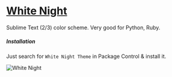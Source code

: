 # [White Night](https://github.com/lysisius/zTheme) #

Sublime Text (2/3) color scheme. Very good for Python, Ruby. 

##### *Installation* #####

Just search for `White Night Theme` in Package Control & install it.

![White Night](https://github.com/lysisius/zTheme/blob/master/screenshots/white_night.png?raw=true)